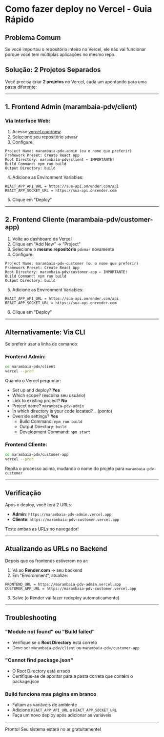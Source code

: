 # Como fazer deploy no Vercel - Guia Rápido

## Problema Comum

Se você importou o repositório inteiro no Vercel, ele não vai funcionar porque você tem múltiplas aplicações no mesmo repo.

## Solução: 2 Projetos Separados

Você precisa criar **2 projetos** no Vercel, cada um apontando para uma pasta diferente:

---

## 1. Frontend Admin (marambaia-pdv/client)

### Via Interface Web:

1. Acesse [vercel.com/new](https://vercel.com/new)
2. Selecione seu repositório `pdvmar`
3. Configure:

```
Project Name: marambaia-pdv-admin (ou o nome que preferir)
Framework Preset: Create React App
Root Directory: marambaia-pdv/client ← IMPORTANTE!
Build Command: npm run build
Output Directory: build
```

4. Adicione as Environment Variables:

```
REACT_APP_API_URL = https://sua-api.onrender.com/api
REACT_APP_SOCKET_URL = https://sua-api.onrender.com
```

5. Clique em "Deploy"

---

## 2. Frontend Cliente (marambaia-pdv/customer-app)

1. Volte ao dashboard da Vercel
2. Clique em "Add New" → "Project"
3. Selecione o **mesmo repositório** `pdvmar` novamente
4. Configure:

```
Project Name: marambaia-pdv-customer (ou o nome que preferir)
Framework Preset: Create React App
Root Directory: marambaia-pdv/customer-app ← IMPORTANTE!
Build Command: npm run build
Output Directory: build
```

5. Adicione as Environment Variables:

```
REACT_APP_API_URL = https://sua-api.onrender.com/api
REACT_APP_SOCKET_URL = https://sua-api.onrender.com
```

6. Clique em "Deploy"

---

## Alternativamente: Via CLI

Se preferir usar a linha de comando:

### Frontend Admin:

```bash
cd marambaia-pdv/client
vercel --prod
```

Quando o Vercel perguntar:

- Set up and deploy? **Yes**
- Which scope? (escolha seu usuário)
- Link to existing project? **No**
- Project name? `marambaia-pdv-admin`
- In which directory is your code located? `.` (ponto)
- Override settings? **Yes**
  - Build Command: `npm run build`
  - Output Directory: `build`
  - Development Command: `npm start`

### Frontend Cliente:

```bash
cd marambaia-pdv/customer-app
vercel --prod
```

Repita o processo acima, mudando o nome do projeto para `marambaia-pdv-customer`

---

## Verificação

Após o deploy, você terá 2 URLs:

- **Admin**: `https://marambaia-pdv-admin.vercel.app`
- **Cliente**: `https://marambaia-pdv-customer.vercel.app`

Teste ambas as URLs no navegador!

---

## Atualizando as URLs no Backend

Depois que os frontends estiverem no ar:

1. Vá ao **Render.com** → seu backend
2. Em "Environment", atualize:

```
FRONTEND_URL = https://marambaia-pdv-admin.vercel.app
CUSTOMER_APP_URL = https://marambaia-pdv-customer.vercel.app
```

3. Salve (o Render vai fazer redeploy automaticamente)

---

## Troubleshooting

### "Module not found" ou "Build failed"

- Verifique se o **Root Directory** está correto
- Deve ser `marambaia-pdv/client` ou `marambaia-pdv/customer-app`

### "Cannot find package.json"

- O Root Directory está errado
- Certifique-se de apontar para a pasta correta que contém o package.json

### Build funciona mas página em branco

- Faltam as variáveis de ambiente
- Adicione `REACT_APP_API_URL` e `REACT_APP_SOCKET_URL`
- Faça um novo deploy após adicionar as variáveis

---

Pronto! Seu sistema estará no ar gratuitamente!
